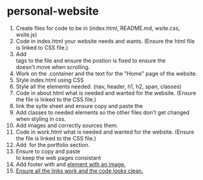 # personal-website
1. Create files for code to be in (index.html, README.md, wsite.css, wsite.js)
2. Code in index.html your website needs and wants. (Ensure the html file is linked to CSS file.)
3. Add <nav> tags to the file and ensure the postion is fixed to ensure the <nav> doesn't move when scrolling.
4. Work on the .container and the text for the "Home" page of the website.
5. Style index.html using CSS
6. Style all the elements needed. (nav, header, h1, h2, span, classes)
7. Code in about.html what is needed and wanted for the website. (Ensure the file is linked to the CSS file.)
8. link the sytle sheet and ensure copy and paste the <nav>
9. Add classes to needed elements so the other files don't get changed when styling in css.
10. Add images and correctly sources them.
11. Code in work.html what is needed and wanted for the website. (Ensure the file is linked to the CSS file.)
12. Add <img> for the portfolio section.
13. Ensure to copy and paste <nav> to keep the web pages consistant
14. Add footer with and <a href> element with an image.
15. Ensure all the links work and the code looks clean. 